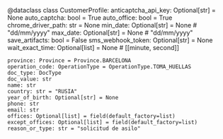 @dataclass
class CustomerProfile:
    anticaptcha_api_key: Optional[str] = None
    auto_captcha: bool = True
    auto_office: bool = True
    chrome_driver_path: str = None
    min_date: Optional[str] = None  # "dd/mm/yyyy"
    max_date: Optional[str] = None  # "dd/mm/yyyy"
    save_artifacts: bool = False
    sms_webhook_token: Optional[str] = None
    wait_exact_time: Optional[list] = None  # [[minute, second]]

    province: Province = Province.BARCELONA
    operation_code: OperationType = OperationType.TOMA_HUELLAS
    doc_type: DocType
    doc_value: str
    name: str
    country: str = "RUSIA"
    year_of_birth: Optional[str] = None
    phone: str
    email: str
    offices: Optional[list] = field(default_factory=list)
    except_offices: Optional[list] = field(default_factory=list)
    reason_or_type: str = "solicitud de asilo"
